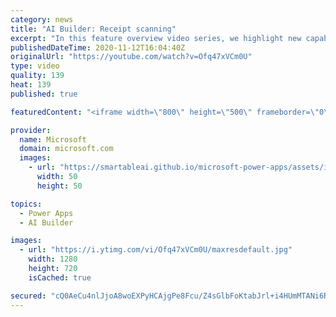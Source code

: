 ```yaml
---
category: news
title: "AI Builder: Receipt scanning"
excerpt: "In this feature overview video series, we highlight new capabilities included in the latest update to AI Builder.  Receipt scanning is a new AI Builder feature that processes receipts to identify and extract information. The AI model identifies receipt data, merchant information, total price, and taxes"
publishedDateTime: 2020-11-12T16:04:40Z
originalUrl: "https://youtube.com/watch?v=Ofq47xVCm0U"
type: video
quality: 139
heat: 139
published: true

featuredContent: "<iframe width=\"800\" height=\"500\" frameborder=\"0\" src=\"https://www.youtube.com/embed/Ofq47xVCm0U\" allow=\"accelerometer; autoplay; encrypted-media; gyroscope; picture-in-picture\" allowfullscreen></iframe>"

provider:
  name: Microsoft
  domain: microsoft.com
  images:
    - url: "https://smartableai.github.io/microsoft-power-apps/assets/images/organizations/microsoft.com-50x50.jpg"
      width: 50
      height: 50

topics:
  - Power Apps
  - AI Builder

images:
  - url: "https://i.ytimg.com/vi/Ofq47xVCm0U/maxresdefault.jpg"
    width: 1280
    height: 720
    isCached: true

secured: "cQ0AeCu4nlJjoA8woEXPyHCAjgPe8Fcu/Z4sGlbFoKtabJrl+i4HUmMTANi6RnIKyr4ADrDsSiOrJYLQPAMqNx+Ci+Z5V4MvbTdlEV04K6f+zVnqYFk6a9vqLjFeWzaQdGWqbrlEmmZE4zLH76yKYJny6TTMqIiIf3BoXH9TBrSRbvXOZpZl4Xunkw5Z25zdKhXp4DUKmmHhPl+DCkcOkXMOqFaCUWvI2rOMK/daMsUCacEEAOwEHX1l9rvO0fn3cZzYnMAqHndrCwUltcKbIBoj0SCMinMmvm4W1iuDGo6BjbPLUnEa/IgT/n6J12hkYWjktQH3Z7bqrD6RoHlcQhaJ1wB/xp+xE0Yiu43gyMX5Gx0H4sFyhX/A+jFzET84DfvGcoLg2yEH/TW9ZxZoJ11DtTt3TperzPzy3OsUmCHSg125BbBgQO1nKddV4yOO;YiOkeCLjyXzvTAyR7JHdqA=="
---
```


